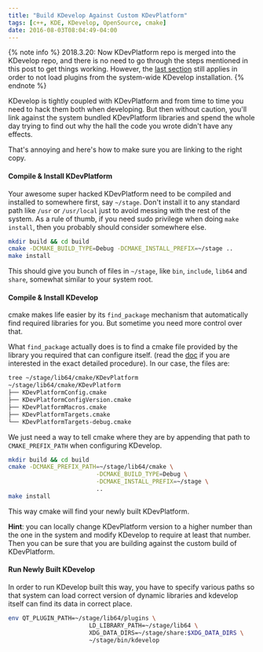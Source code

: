 ```yaml
---
title: "Build KDevelop Against Custom KDevPlatform"
tags: [c++, KDE, KDevelop, OpenSource, cmake]
date: 2016-08-03T08:04:49-04:00
---
```


{% note info %}
2018.3.20:
Now KDevPlatform repo is merged into the KDevelop repo, and there is no need to go through the steps mentioned in this post to get things working.
However, the [last section](#run-newly-built-kdevelop) still applies in order to not load plugins from the system-wide KDevelop installation.
{% endnote %}

KDevelop is tightly coupled with KDevPlatform and from time to time you need to hack them both when developing. But then without caution, you'll link against the system bundled KDevPlatform libraries and spend the whole day trying to find out why the hall the code you wrote didn't have any effects.

That's annoying and here's how to make sure you are linking to the right copy.

#### Compile & Install KDevPlatform
Your awesome super hacked KDevPlatform need to be compiled and installed to somewhere first, say `~/stage`. Don't install it to any standard path like `/usr` or `/usr/local` just to avoid messing with the rest of the system. As a rule of thumb, if you need sudo privilege when doing `make install`, then you probably should consider somewhere else.

```bash preset=shell
mkdir build && cd build
cmake -DCMAKE_BUILD_TYPE=Debug -DCMAKE_INSTALL_PREFIX=~/stage ..
make install
```

This should give you bunch of files in `~/stage`, like `bin`, `include`, `lib64` and `share`, somewhat similar to your system root.

#### Compile & Install KDevelop
cmake makes life easier by its `find_package` mechanism that automatically find required libraries for you. But sometime you need more control over that.

What `find_package` actually does is to find a cmake file provided by the library you required that can configure itself. (read the [doc](https://cmake.org/cmake/help/latest/command/find_package.html) if you are interested in the exact detailed procedure). In our case, the files are:

```bash preset=shell output=2-7
tree ~/stage/lib64/cmake/KDevPlatform
~/stage/lib64/cmake/KDevPlatform
├── KDevPlatformConfig.cmake
├── KDevPlatformConfigVersion.cmake
├── KDevPlatformMacros.cmake
├── KDevPlatformTargets.cmake
└── KDevPlatformTargets-debug.cmake
```

We just need a way to tell cmake where they are by appending that path to `CMAKE_PREFIX_PATH` when configuring KDevelop.

```bash preset=shell output=2-5
mkdir build && cd build
cmake -DCMAKE_PREFIX_PATH=~/stage/lib64/cmake \
                         -DCMAKE_BUILD_TYPE=Debug \
                         -DCMAKE_INSTALL_PREFIX=~/stage \
                         ..
make install
```

This way cmake will find your newly built KDevPlatform.

__Hint__: you can locally change KDevPlatform version to a higher number than the one in the system and modify KDevelop to require at least that number. Then you can be sure that you are building against the custom build of KDevPlatform.

#### Run Newly Built KDevelop
In order to run KDevelop built this way, you have to specify various paths so that system can load correct version of dynamic libraries and kdevelop itself can find its data in correct place.

```bash preset=shell output=2-4
env QT_PLUGIN_PATH=~/stage/lib64/plugins \
                       LD_LIBRARY_PATH=~/stage/lib64 \
                       XDG_DATA_DIRS=~/stage/share:$XDG_DATA_DIRS \
                       ~/stage/bin/kdevelop
```
